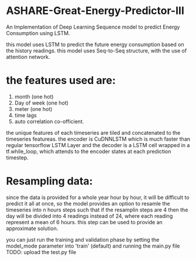 # ASHARE-Great-Energy-Predictor-III
An Implementation of Deep Learning Sequence model to predict Energy Consumption using LSTM.

this model uses LSTM to predict the future energy consumption based on the history readings.
this model uses Seq-to-Seq structure, with the use of attention network.
# the features used are:
1) month (one hot)
2) Day of week (one hot)
3) meter (one hot)
4) time lags
5) auto correlation co-officient.

the unique features of each timeseries are tiled and concatenated to the timeseries featureas.
the encoder is CuDNNLSTM which is much faster than regular tensorflow LSTM Layer and the decoder is a LSTM cell wrapped in a tf.while_loop, which attends to the encoder states at each prediction timestep.

# Resampling data:
since the data is provided for a whole year hour by hour, it will be difficult to predict it all at once, so the model provides an option to resamle the timeseries into n hours steps such that if the resamplin steps are 4 then the day will be divided into 4 readings instead of 24, where each reading represent a mean of 6 hours. this step can be used to provide an approximate solution.

you can just run the training and validation phase by setting the model_mode parameter into 'train' (default) and running the main.py file
TODO: upload the test.py file
